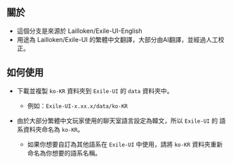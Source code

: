 ## 關於
- 這個分支是來源於 Lailloken/Exile-UI-English 
- 用途為 Lailloken/Exile-UI 的繁體中文翻譯，大部分由AI翻譯，並經過人工校正。

## 如何使用
- 下載並複製 `ko-KR` 資料夾到 `Exile-UI` 的 `data` 資料夾中。
  - 例如：`Exile-UI-x.xx.x/data/ko-KR`

- 由於大部分繁體中文玩家使用的聊天室語言設定為韓文，所以 `Exile-UI` 的 語系資料夾命名為 `ko-KR`。
  - 如果你想要自訂為其他語系在 `Exile-UI` 中使用，請將 `ko-KR` 資料夾重新命名為你想要的語系名稱。
